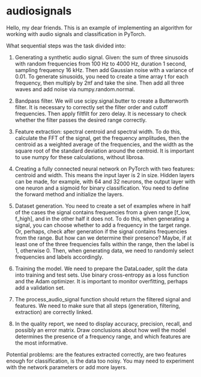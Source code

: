 # audiosignals
Hello, my dear friends. This is an example of implementing an algorithm for working with audio signals and classification in PyTorch.

What sequential steps was the task divided into:

1. Generating a synthetic audio signal. Given: the sum of three sinusoids with random frequencies from 100 Hz to 4000 Hz, duration 1 second, sampling frequency 16 kHz. Then add Gaussian noise with a variance of 0.01. To generate sinusoids, you need to create a time array t for each frequency, then multiply by 2πf and take the sine. Then add all three waves and add noise via numpy.random.normal.

2. Bandpass filter. We will use scipy.signal.butter to create a Butterworth filter. It is necessary to correctly set the filter order and cutoff frequencies. Then apply filtfilt for zero delay. It is necessary to check whether the filter passes the desired range correctly.

3. Feature extraction: spectral centroid and spectral width. To do this, calculate the FFT of the signal, get the frequency amplitudes, then the centroid as a weighted average of the frequencies, and the width as the square root of the standard deviation around the centroid. It is important to use numpy for these calculations, without librosa.

4. Creating a fully connected neural network on PyTorch with two features: centroid and width. This means the input layer is 2 in size. Hidden layers can be made, for example, with 64 and 32 neurons, the output layer with one neuron and a sigmoid for binary classification. You need to define the forward method and initialize the layers.

5. Dataset generation. You need to create a set of examples where in half of the cases the signal contains frequencies from a given range [f_low, f_high], and in the other half it does not. To do this, when generating a signal, you can choose whether to add a frequency in the target range. Or, perhaps, check after generation if the signal contains frequencies from the range. But how can we determine their presence? Maybe, if at least one of the three frequencies falls within the range, then the label is 1, otherwise 0. Then, when generating data, we need to randomly select frequencies and labels accordingly.

6. Training the model. We need to prepare the DataLoader, split the data into training and test sets. Use binary cross-entropy as a loss function and the Adam optimizer. It is important to monitor overfitting, perhaps add a validation set.

7. The process_audio_signal function should return the filtered signal and features. We need to make sure that all steps (generation, filtering, extraction) are correctly linked.

8. In the quality report, we need to display accuracy, precision, recall, and possibly an error matrix. Draw conclusions about how well the model determines the presence of a frequency range, and which features are the most informative.

Potential problems: are the features extracted correctly, are two features enough for classification, is the data too noisy. You may need to experiment with the network parameters or add more layers.
